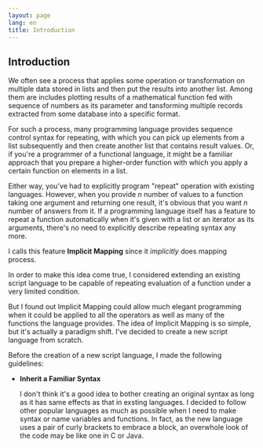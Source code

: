 ```yaml
---
layout: page
lang: en
title: Introduction
---
```


Introduction
------------

We often see a process that applies some operation or transformation
on multiple data stored in lists and then put the results into another list.
Among them are includes plotting results of a mathematical function fed with sequence of numbers as its parameter
and tansforming multiple records extracted from some database into a specific format.

For such a process, many programming language provides sequence control syntax for repeating,
with which you can pick up elements from a list subsequently
and then create another list that contains result values.
Or, if you're a programmer of a functional language,
it might be a familiar approach that you prepare a higher-order function
with which you apply a certain function on elements in a list.

Either way, you've had to explicitly program "repeat" operation with existing languages.
However, when you provide *n* number of values to a function taking one argument and returning one result,
it's obvious that you want *n* number of answers from it.
If a programming language itself has a feature to repeat a function automatically
when it's given with a list or an iterator as its arguments,
there's no need to explicitly describe repeating syntax any more.

I calls this feature **Implicit Mapping** since it *implicitly* does mapping process.

In order to make this idea come true,
I considered extending an existing script language to be capable of
repeating evaluation of a function under a very limited condition.

But I found out Implicit Mapping could allow much elegant programming
when it could be applied to all the operators as well as many of the functions the language provides.
The idea of Implicit Mapping is so simple, but it's actually a paradigm shift.
I've decided to create a new script language from scratch.

Before the creation of a new script language, I made the following guidelines:

* __Inherit a Familiar Syntax__

  I don't think it's a good idea to bother creating an original syntax
  as long as it has same effects as that in exsting languages.
  I decided to follow other popular languages as much as possible
  when I need to make syntax or name variables and functions.
  In fact, as the new language uses a pair of curly brackets to embrace a block,
  an overwhole look of the code may be like one in C or Java.


